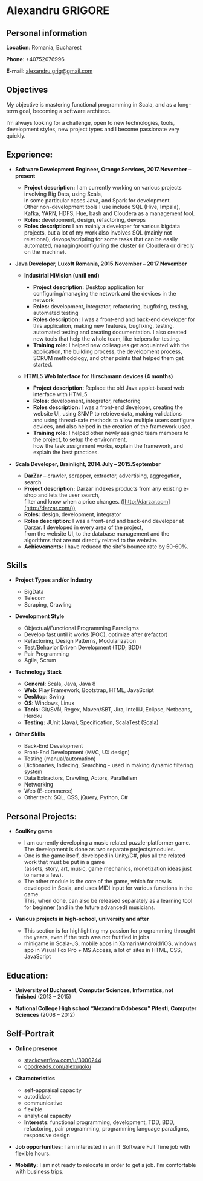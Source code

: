 Alexandru GRIGORE
======

## Personal information

**Location**:  Romania, Bucharest

**Phone**:     +40752076996

**E-mail**:    [alexandru.grig@gmail.com](mailto:alexandru.grig@gmail.com)

## Objectives

My objective is mastering functional programming in Scala, and as a long-term goal, becoming a software architect.

I’m always looking for a challenge, open to new technologies, tools, development styles, new project types and I become passionate very quickly. 

## Experience:

- **Software Development Engineer, Orange Services, 2017.November – present** 
    - **Project description:** I am currently working on various projects involving Big Data, using Scala,  
    in some particular cases Java, and Spark for development.  
    Other non-development tools I use include SQL (Hive, Impala), Kafka, YARN, HDFS, Hue, bash and Cloudera as a management tool.
    - **Roles:** development, design, refactoring, devops
    - **Roles description:** I am mainly a developer for various bigdata projects, but a lot of my work also involves SQL (mainly not relational),
    devops/scripting for some tasks that can be easily automated, managing/configuring the cluster (in Cloudera or direcly on the machine). 

- **Java Developer, Luxoft Romania, 2015.November – 2017.November** 
    - **Industrial HiVision (until end)** 
        - **Project description:** Desktop application for configuring/managing the network and the devices in the network 
        - **Roles:** development, integrator, refactoring, bugfixing, testing, automated testing
        - **Roles description:** I was a front-end and back-end developer for this application, making new features, bugfixing, testing,  
        automated testing and creating documentation. I also created new tools that help the whole team, like helpers for testing.
        - **Training role:** I helped new colleagues get acquainted with the application, the building process, the development process,  
        SCRUM methodology, and other points that helped them get started.

    - **HTML5 Web Interface for Hirschmann devices (4 months)** 
        - **Project description:** Replace the old Java applet-based web interface with HTML5 
        - **Roles:** development, integrator, refactoring 
        - **Roles description:** I was a front-end developer, creating the website UI, using SNMP to retrieve data, making validations  
        and using thread-safe methods to allow multiple users configure devices, and also helped in the creation of the framework used. 
        - **Training role:** I helped other newly assigned team members to the project, to setup the environment,  
        how the task assignment works, explain the framework, and explain the best practices. 

- **Scala Developer, Brainlight, 2014.July – 2015.September** 
    - **DarZar** – crawler, scrapper, extractor, advertising, aggregation, search 
    - **Project description:** Darzar indexes products from any existing e-shop and lets the user search,   
    filter and know when a price changes. ([http://darzar.com](http://darzar.com/)) 
    - **Roles:** design, development, integrator 
    - **Roles description:** I was a front-end and back-end developer at Darzar. I developed in every area of the project,  
    from the website UI, to the database management and the algorithms that are not directly related to the website. 
    - **Achievements:** I have reduced the site's bounce rate by 50-60%. 
    
## Skills

- **Project Types and/or Industry** 
    - BigData
    - Telecom
    - Scraping, Crawling

- **Development Style** 
    - Objectual/Functional Programming Paradigms 
    - Develop fast until it works (POC), optimize after (refactor)
    - Refactoring, Design Patterns, Modularization
    - Test/Behavior Driven Development (TDD, BDD) 
    - Pair Programming 
    - Agile, Scrum 

- **Technology Stack** 
    - **General**: Scala, Java, Java 8
    - **Web**: Play Framework, Bootstrap, HTML, JavaScript
    - **Desktop:** Swing 
    - **OS**: Windows, Linux 
    - **Tools**: Git/SVN, Regex, Maven/SBT, Jira, IntelliJ, Eclipse, Netbeans, Heroku
    - **Testing:** JUnit (Java), Specification, ScalaTest (Scala)

- **Other Skills** 
    - Back-End Development 
    - Front-End Development (MVC, UX design)
    - Testing (manual/automation)
    - Dictionaries, Indexing, Searching - used in making dynamic filtering system
    - Data Extractors, Crawling, Actors, Parallelism
    - Networking 
    - Web (E-commerce)
    - Other tech: SQL, CSS, jQuery, Python, C# 

## Personal Projects:

- **SoulKey game**
    - I am currently developing a music related puzzle-platformer game. The development is done as two separate projects/modules.
    - One is the game itself, developed in Unity/C#, plus all the related work that must be put in a game  
    (assets, story, art, music, game mechanics, monetization ideas just to name a few).
    - The other module is the core of the game, which for now is developed in Scala, and uses MIDI input for various functions in the game.  
    This, when done, can also be released separately as a learning tool for beginner (and in the future advanced) musicians.

- **Various projects in high-school, university and after** 
    - This section is for highlighting my passion for programming throught the years, even if the tech was not frutified in jobs
    - minigame in Scala-JS, mobile apps in Xamarin/Android/iOS, windows app in Visual Fox Pro + MS Access, a lot of sites in HTML, CSS, JavaScript

## Education:

- **University of Bucharest, Computer Sciences, Informatics, not finished** (2013 – 2015) 

- **National College High school “Alexandru Odobescu” Pitesti, Computer Sciences** (2008 – 2012) 

## Self-Portrait

- **Online presence** 
    - [stackoverflow.com/u/3000244](https://stackoverflow.com/users/3000244)
    - [goodreads.com/alexugoku](http://www.goodreads.com/alexugoku) 

- **Characteristics** 
    - self-appraisal capacity 
    - autodidact 
    - communicative
    - flexible 
    - analytical capacity 
    - **Interests**: functional programming, development, TDD, BDD, refactoring, pair programming, programming language paradigms, responsive design 

- **Job opportunities:** I am interested in an IT Software Full Time job with flexible hours. 
- **Mobility:** I am not ready to relocate in order to get a job. I'm comfortable with business trips. 
